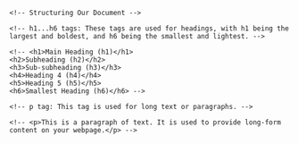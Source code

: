 <!DOCTYPE html>
<html lang="en">

<head>
    <meta charset="UTF-8">
    <meta name="viewport" content="width=device-width, initial-scale=1.0">
    <title>Class-7</title>
</head>

<body>

</body>

</html>

<!-- HTML: Stands for Hypertext Markup Language. -->

<!-- Head Tag: This tag is useful for including metadata that helps in finding your website. -->
<!-- A -->

<!-- Body Tag: This tag is used for displaying content on the browser. -->

    <!-- Structuring Our Document -->

    <!-- h1...h6 tags: These tags are used for headings, with h1 being the largest and boldest, and h6 being the smallest and lightest. -->

    <!-- <h1>Main Heading (h1)</h1>
    <h2>Subheading (h2)</h2>
    <h3>Sub-subheading (h3)</h3>
    <h4>Heading 4 (h4)</h4>
    <h5>Heading 5 (h5)</h5>
    <h6>Smallest Heading (h6)</h6> -->

    <!-- p tag: This tag is used for long text or paragraphs. -->

    <!-- <p>This is a paragraph of text. It is used to provide long-form content on your webpage.</p> -->
